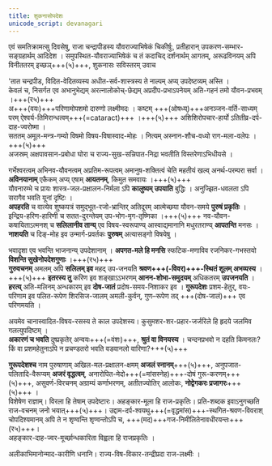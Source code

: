 ```yaml
---
title: शुकनासोपदेशः
unicode_script: devanagari
---
```


एवं समतिक्रामत्सु दिवसेषु, राजा चन्द्रापीडस्य यौवराज्याभिषेकं चिकीर्षुः, प्रतीहारान् उपकरण-सम्भार-सङ्ग्रहार्थम् आदिदेश । 
समुपस्थित-यौवराज्याभिषेकं च तं कदाचिद् दर्शनार्थम् आगतम्, अरूढविनयम् अपि विनीततरम् इच्छञ्+++(५)+++, शुकनासः सविस्तरम् उवाच 

'तात चन्द्रपीड, विदित-वेदितव्यस्य अधीत-सर्व-शास्त्रस्य ते नाल्पम् अप्य् उपदेष्टव्यम् अस्ति ।  
केवलं च, निसर्गत एव अभानुभेद्यम् अरत्नालोकोच्-छेद्यम् अप्रदीप-प्रभाऽपनेयम् अति-गहनं तमो यौवन-प्रभवम् ।+++(र५)+++  
अ+++(वयः)+++परिणामोपशमो दारुणो लक्ष्मीमदः । कष्टम् +++(ओषध्य्)+++अनञ्जन-वर्ति-साध्यम् परम् ऐश्वर्य-तिमिरान्धत्वम्+++(=cataract)+++ ।+++(५)+++
अशिशिरोपचार-हार्यो ऽतितीव्र-दर्प-दाह-ज्वरोष्मा ।  
सततम् अमूल-मन्त्र-गम्यो विषमो विषय-विषास्वाद-मोहः । नित्यम् अस्नान-शौच-वध्यो राग-मला-वलेपः ।+++(५)+++  
अजस्रम् अक्षपावसान-प्रबोधा घोरा च राज्य-सुख-सन्निपात-निद्रा भवतीति विस्तरेणाऽभिधीयसे ।  

गर्भेश्वरत्वम् अभिनव-यौवनत्वम् अप्रतिम-रूपत्वम् अमानुष-शक्तित्वं चेति महतीयं खल्व् अनर्थ-परम्परा सर्वा । **अविनयानाम्** एकैकम् अप्य् एषाम् **आयतनम्**, किमुत समवायः ।+++(५)+++  
यौवनारम्भे च प्रायः शास्त्र-जल-प्रक्षालन-निर्मला ऽपि **कालुष्यम् उपयाति** बुद्धिः । अनुज्झित-धवलता ऽपि सरागैव भवति यूनां दृष्टिः ।  
**अपहरति** च वात्येव शुष्कपत्रं समुद्भूत-रजो-भ्रान्तिर् अतिदूरम् आत्मेच्छया यौवन-समये **पुरुषं प्रकृतिः** ।  
इन्द्रिय-हरिण-हारिणी च सतत-दुरन्तेयम् उप-भोग-मृग-तृष्णिका ।+++(५)+++ नव-यौवन-कषायिताऽत्मनश् च **सलिलानीव तान्य्** एव विषय-स्वरूपाण्य् आस्वाद्यमानानि मधुरतराण्य् **आपतन्ति** मनसः । **नाशयति** च दिङ्-मोह इव उन्मार्ग-प्रवर्तकः **पुरुषम्** अत्यासङ्गो विषयेषु ।

भवादृशा एव भवन्ति भाजनान्य् उपदेशानाम् । **अपगत-मले हि मनसि** स्फटिक-मणाविव रजनिकर-गभस्तयो **विशन्ति सुखेनोपदेशगुणाः** ।+++(र५)+++  
**गुरुवचनम्** अमलम् अपि **सलिलम् इव** महद् उप-जनयति **श्रवण+++(-विवर)+++-स्थितं शूलम् अभव्यस्य** ।+++(५)+++ **इतरस्य तु** करिण इव शङ्खाऽऽभरणम् **आनन-शोभा-समुदयम्** अधिकतरम् **उपजनयति** । **हरत्य्** अति-मलिनम् अन्धकारम् इव **दोष-जातं** प्रदोष-समय-निशाकर इव । **गुरूपदेशः** प्रशम-हेतुर्, वयः-परिणाम इव पलित-रूपेण शिरसिज-जालम् अमली-कुर्वन्, गुण–रूपेण तद् +++(दोष-जालं)+++ एव परिणमयति ।

अयमेव चानास्वादित-विषय-रसस्य ते काल उपदेशस्य। कुसुमशर-शर-प्रहार-जर्जरिले हि हृदये जलमिव गलत्युपदिष्टम् ।  
**अकारणं च भवति** दुष्प्रकृतेर् अन्वयः+++(=वंशः)+++, **श्रुतं वा विनयस्य** ।  चन्दनप्रभवो न दहति किमनलः? किं वा प्रशमहेतुनाऽपि न प्रचण्डतरो भवति वडवानलो वारिणा?+++(५)+++

**गुरूपदेशश्च** नाम पुरुषाणाम् अखिल-मल-प्रक्षालन-क्षमम् **अजलं स्नानम्**+++(५)+++, अनुपजात-पलितादि-वैरूप्यम् **अजरं वृद्धत्वम्**, अनारोपित-मेदो+++(=मांसस्नेह)+++-दोषं गुरू-करणम्+++(५)+++, असुवर्ण-विरचनम् अग्राम्यं कर्णाभरणम्, अतीतज्योतिर् आलोकः, **नोद्वेगकरः प्रजागरः**+++(५)+++ ।  
विशेषेण राज्ञाम्। विरला हि तेषाम् उपदेष्टारः। अहङ्कार-मूला हि राज-प्रकृतिः। प्रति-शब्दक इवाऽनुगच्छति राज-वचनम् जनो भयात्+++(५)+++। उद्दाम-दर्प-श्वयथु+++(=वृद्धमांस)+++-स्थगित-श्रवण-विवराश् चोपदिश्यमानम् अपि ते न शृण्वन्ति शृण्वन्तोऽपि च, +++(मद)+++गज-निमीलितेनावधीरयन्तः+++(र५)+++।  
अहङ्कार-दाह-ज्वर-मूर्च्छान्धकारिता विह्वला हि राजप्रकृतिः । 

अलीकाभिमानोन्माद-कारीणि धनानि। राज्य-विष-विकार-तन्द्रीप्रदा राज-लक्ष्मीः । 